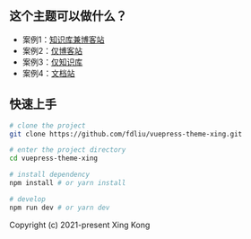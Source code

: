 ## 这个主题可以做什么？
* 案例1：[知识库兼博客站](https://fdliu.com/)
* 案例2：[仅博客站](https://fdliu.github.io/vdoing-demo-blog/)
* 案例3：[仅知识库](https://fdliu.github.io/vdoing-demo-repository/)
* 案例4：[文档站](https://fdliu.github.io/vuepress-theme-vdoing-doc/)


## 快速上手

```bash
# clone the project
git clone https://github.com/fdliu/vuepress-theme-xing.git

# enter the project directory
cd vuepress-theme-xing

# install dependency
npm install # or yarn install

# develop
npm run dev # or yarn dev
```
Copyright (c) 2021-present Xing Kong
